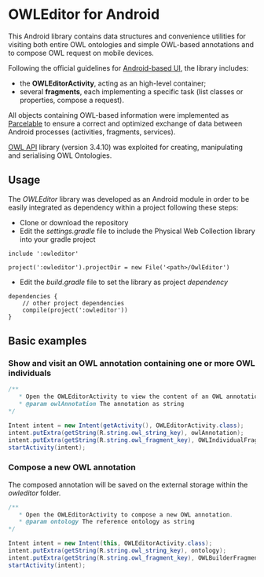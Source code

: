 # OWLEditor for Android

This Android library contains data structures and convenience utilities for
visiting both entire OWL ontologies and simple OWL-based annotations and to compose OWL request on mobile devices.

Following the official guidelines for [Android-based UI](http://developer.android.com/guide/components/activities), the library includes:

- the **OWLEditorActivity**, acting as an high-level container;
- several **fragments**, each implementing a specific task (list classes or properties, compose a request).
 
All objects containing OWL-based information were implemented as [Parcelable](http://developer.android.com/guide/components/activities/parcelables-and-bundles.html) to ensure a correct and optimized exchange of data between Android processes (activities, fragments, services).

[OWL API](https://github.com/owlcs/owlapi) library (version 3.4.10) was exploited for creating, manipulating and serialising OWL Ontologies.

## Usage

The *OWLEditor* library was developed as an Android module in order to be easily integrated as dependency within a  project following these steps:

- Clone or download the repository
- Edit the *settings.gradle* file to include the Physical Web Collection library into your gradle project

```
include ':owleditor'

project(':owleditor').projectDir = new File('<path>/OwlEditor')
```

- Edit the *build.gradle* file to set the library as project *dependency*

```
dependencies {	
	// other project dependencies	
	compile(project(':owleditor'))
}
```

## Basic examples

### Show and visit an OWL annotation containing one or more OWL individuals

```java
/**
   * Open the OWLEditorActivity to view the content of an OWL annotation.
   * @param owlAnnotation The annotation as string
*/

Intent intent = new Intent(getActivity(), OWLEditorActivity.class);
intent.putExtra(getString(R.string.owl_string_key), owlAnnotation);
intent.putExtra(getString(R.string.owl_fragment_key), OWLIndividualFragment.class.getSimpleName());
startActivity(intent);
```

### Compose a new OWL annotation

The composed annotation will be saved on the external storage within the *owleditor* folder.

```java
/**
   * Open the OWLEditorActivity to compose a new OWL annotation.
   * @param ontology The reference ontology as string
*/

Intent intent = new Intent(this, OWLEditorActivity.class);
intent.putExtra(getString(R.string.owl_string_key), ontology);
intent.putExtra(getString(R.string.owl_fragment_key), OWLBuilderFragment.class.getSimpleName());
startActivity(intent);
```


